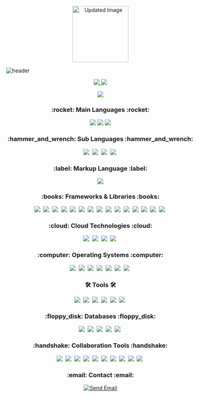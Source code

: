 <p align="center">
  <img width="150" src="https://github.com/user-attachments/assets/66e69557-2331-48b1-a6a7-c736f2fc9b0e" alt="Updated Image" />
</p>

![header](https://capsule-render.vercel.app/api?type=transparent&text=&height=40&fontSize=60&desc=Welcome%20To%20andle7%20Github&descAlignY=75&descAlign=60&fontColor=d6ace6)

<div align="center">
  <a href="https://github.com/andle7">
    <img src="https://github-readme-stats.vercel.app/api/top-langs/?username=andle7&layout=compact&theme=highcontrast" />
  </a>
  <a href="https://github.com/andle7">
    <img src="https://github-readme-stats.vercel.app/api?username=andle7&show_icons=true&theme=highcontrast" />
  </a>

  ![](https://github-profile-summary-cards.vercel.app/api/cards/profile-details?username=andle7&theme=highcontrast)
</div>

<h3 align="center">:rocket: Main Languages :rocket:</h3>
<div align="center">
  <img src="https://img.shields.io/badge/Java-F89820?style=for-the-badge&logo=OpenJDK&logoColor=white" />
  <img src="https://img.shields.io/badge/JavaScript-F7DF1E?style=for-the-badge&logo=javascript&logoColor=20232a" />
  <img src="https://img.shields.io/badge/Python-3670A0?style=for-the-badge&logo=python&logoColor=ffdd54" />
</div>

<h3 align="center">:hammer_and_wrench: Sub Languages :hammer_and_wrench:</h3>
<div align="center">
  <img src="https://img.shields.io/badge/TypeScript-007ACC?style=for-the-badge&logo=typescript&logoColor=white" />&nbsp
  <img src="https://img.shields.io/badge/C-00599C?style=for-the-badge&logo=c&logoColor=white" />&nbsp
  <img src="https://img.shields.io/badge/C%23-239120?style=for-the-badge&logo=csharp&logoColor=white" />&nbsp
  <img src="https://img.shields.io/badge/C++-00599C?style=for-the-badge&logo=cplusplus&logoColor=white" />&nbsp
</div>

<h3 align="center">:label: Markup Language :label:</h3>
<div align="center">
  <img src="https://img.shields.io/badge/HTML5-E34F26?style=for-the-badge&logo=html5&logoColor=white" />
</div>

<h3 align="center">:books: Frameworks & Libraries :books:</h3>
<div align="center">
  <img src="https://img.shields.io/badge/Spring-6DB33F?style=for-the-badge&logo=spring&logoColor=white" />&nbsp
  <img src="https://img.shields.io/badge/Spring Boot-6DB33F?style=for-the-badge&logo=spring-boot&logoColor=white" />&nbsp
  <img src="https://img.shields.io/badge/Spring Framework-6DB33F?style=for-the-badge&logo=spring&logoColor=white" />&nbsp
  <img src="https://img.shields.io/badge/Spring Cloud-6DB33F?style=for-the-badge&logo=spring&logoColor=white" />&nbsp
  <img src="https://img.shields.io/badge/JPA-007396?style=for-the-badge&logo=hibernate&logoColor=white" />&nbsp
  <img src="https://img.shields.io/badge/Serverless-FD5750?style=for-the-badge&logo=serverless&logoColor=white" />&nbsp
  <img src="https://img.shields.io/badge/JSP-007396?style=for-the-badge&logo=java&logoColor=white" />&nbsp
  <img src="https://img.shields.io/badge/React-20232A?style=for-the-badge&logo=react&logoColor=61DAFB" />&nbsp
  <img src="https://img.shields.io/badge/Styled Components-DB7093?style=for-the-badge&logo=styled-components&logoColor=FFD35B" />&nbsp
  <img src="https://img.shields.io/badge/Material UI-007FFF?style=for-the-badge&logo=mui&logoColor=white" />&nbsp
  <img src="https://img.shields.io/badge/OpenCV-11557C?style=for-the-badge&logo=opencv&logoColor=white" />&nbsp
  <img src="https://img.shields.io/badge/Node.js-339933?style=for-the-badge&logo=nodedotjs&logoColor=white" />&nbsp
  <img src="https://img.shields.io/badge/WebRTC-333333?style=for-the-badge&logo=webrtc&logoColor=white" />&nbsp
  <img src="https://img.shields.io/badge/OpenVidu-000000?style=for-the-badge&logo=openvidu&logoColor=white" />&nbsp
  <img src="https://img.shields.io/badge/Kurento-0000FF?style=for-the-badge&logo=kurento&logoColor=white" />&nbsp
</div>

<h3 align="center">:cloud: Cloud Technologies :cloud:</h3>
<div align="center">
  <img src="https://img.shields.io/badge/AMAZON AWS-232F3E?style=for-the-badge&logo=amazon-aws&logoColor=white" />&nbsp
  <img src="https://img.shields.io/badge/Azure-0078D4?style=for-the-badge&logo=microsoft-azure&logoColor=white" />&nbsp
  <img src="https://img.shields.io/badge/Oracle Cloud-F80000?style=for-the-badge&logo=oracle&logoColor=white" />&nbsp
  <img src="https://img.shields.io/badge/Serverless-FD5750?style=for-the-badge&logo=serverless&logoColor=white" />&nbsp
</div>

<h3 align="center">:computer: Operating Systems :computer:</h3>
<div align="center">
  <img src="https://img.shields.io/badge/Linux Kernel-FCC624?style=for-the-badge&logo=linux&logoColor=black" />&nbsp
  <img src="https://img.shields.io/badge/Ubuntu-E95420?style=for-the-badge&logo=ubuntu&logoColor=white" />&nbsp
  <img src="https://img.shields.io/badge/CentOS-262577?style=for-the-badge&logo=centos&logoColor=white" />&nbsp
  <img src="https://img.shields.io/badge/Arch Linux-1793D1?style=for-the-badge&logo=arch-linux&logoColor=white" />&nbsp
  <img src="https://img.shields.io/badge/Fedora-51A2DA?style=for-the-badge&logo=fedora&logoColor=white" />&nbsp
  <img src="https://img.shields.io/badge/Loki Linux-FF6347?style=for-the-badge&logo=linux&logoColor=white" />&nbsp
  <img src="https://img.shields.io/badge/Android-3DDC84?style=for-the-badge&logo=android&logoColor=white" />&nbsp
</div>

<h3 align="center">🛠 Tools 🛠</h3>
<div align="center">
  <img src="https://img.shields.io/badge/Docker-2496ED?style=for-the-badge&logo=docker&logoColor=white" />&nbsp
  <img src="https://img.shields.io/badge/Kubernetes-326CE5?style=for-the-badge&logo=kubernetes&logoColor=white" />&nbsp
  <img src="https://img.shields.io/badge/Cisco-1BA0D7?style=for-the-badge&logo=cisco&logoColor=white" />&nbsp
  <img src="https://img.shields.io/badge/IntelliJ IDEA-000000?style=for-the-badge&logo=intellij-idea&logoColor=white" />&nbsp
  <img src="https://img.shields.io/badge/Eclipse IDE-2C2255?style=for-the-badge&logo=eclipse&logoColor=white" />&nbsp
  <img src="https://img.shields.io/badge/VSCode-2C2C32?style=for-the-badge&logo=visual-studio-code&logoColor=22ABF3" />&nbsp
</div>

<h3 align="center">:floppy_disk: Databases :floppy_disk:</h3>
<div align="center">
  <img src="https://img.shields.io/badge/MySQL-4479A1?style=for-the-badge&logo=mysql&logoColor=white" />&nbsp
  <img src="https://img.shields.io/badge/Oracle-F80000?style=for-the-badge&logo=oracle&logoColor=white" />&nbsp
  <img src="https://img.shields.io/badge/MongoDB-47A248?style=for-the-badge&logo=mongodb&logoColor=white" />&nbsp
  <img src="https://img.shields.io/badge/Firebase-FFCA28?style=for-the-badge&logo=firebase&logoColor=black" />&nbsp
  <img src="https://img.shields.io/badge/DynamoDB-4053D6?style=for-the-badge&logo=amazon-dynamodb&logoColor=white" />&nbsp
</div>

<h3 align="center">:handshake: Collaboration Tools :handshake:</h3>
<div align="center">
  <img src="https://img.shields.io/badge/Notion-F3F3F3?style=for-the-badge&logo=notion&logoColor=black" />&nbsp
  <img src="https://img.shields.io/badge/Figma-F24E1E?style=for-the-badge&logo=figma&logoColor=white" />&nbsp
  <img src="https://img.shields.io/badge/Slack-4A154B?style=for-the-badge&logo=slack&logoColor=white" />&nbsp
  <img src="https://img.shields.io/badge/Discord-5865F2?style=for-the-badge&logo=discord&logoColor=white" />&nbsp
  <img src="https://img.shields.io/badge/Microsoft Loop-6264A7?style=for-the-badge&logo=microsoft-loop&logoColor=white" />&nbsp
  <img src="https://img.shields.io/badge/Microsoft 365-D83B01?style=for-the-badge&logo=microsoft-office&logoColor=white" />&nbsp
  <img src="https://img.shields.io/badge/Google Slides-F4B400?style=for-the-badge&logo=google-slides&logoColor=white" />&nbsp
  <img src="https://img.shields.io/badge/Outlook-0078D4?style=for-the-badge&logo=microsoft-outlook&logoColor=white" />&nbsp
  <img src="https://img.shields.io/badge/Git-F05033?style=for-the-badge&logo=git&logoColor=white" />&nbsp
  <img src="https://img.shields.io/badge/GitHub-181717?style=for-the-badge&logo=github&logoColor=white" />&nbsp
</div>

<h3 align="center">:email: Contact :email:</h3>
<div align="center">
  <a href="mailto:hbshin1809@gmail.com">
    <img src="https://img.shields.io/badge/Gmail-D14836?style=for-the-badge&logo=gmail&logoColor=white" alt="Send Email" />
  </a>
</div>

